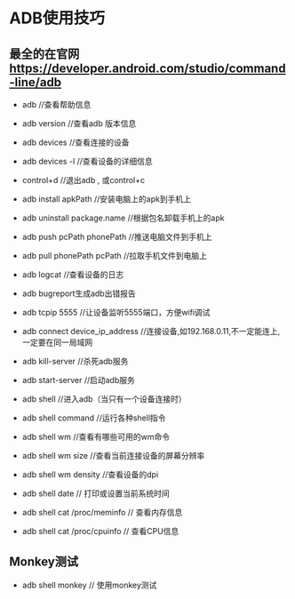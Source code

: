 
# ADB使用技巧
## 最全的在官网 https://developer.android.com/studio/command-line/adb
- adb //查看帮助信息
- adb version //查看adb 版本信息
- adb devices //查看连接的设备
- adb devices -l //查看设备的详细信息
- control+d  //退出adb , 或control+c
- adb install apkPath  //安装电脑上的apk到手机上
- adb uninstall package.name //根据包名卸载手机上的apk

- adb push pcPath phonePath  //推送电脑文件到手机上
- adb pull phonePath pcPath //拉取手机文件到电脑上
- adb logcat //查看设备的日志
- adb bugreport生成adb出错报告

- adb tcpip 5555 //让设备监听5555端口，方便wifi调试
- adb connect device_ip_address //连接设备,如192.168.0.11,不一定能连上, 一定要在同一局域网

- adb kill-server //杀死adb服务
- adb start-server //启动adb服务

- adb shell //进入adb（当只有一个设备连接时）
- adb shell command //运行各种shell指令
- adb shell wm //查看有哪些可用的wm命令
- adb shell wm size  //查看当前连接设备的屏幕分辨率
- adb shell wm density //查看设备的dpi
- adb shell date // 打印或设置当前系统时间
- adb shell cat /proc/meminfo // 查看内存信息
- adb shell cat /proc/cpuinfo // 查看CPU信息 


## Monkey测试
- adb shell monkey  // 使用monkey测试